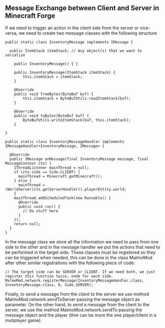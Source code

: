 ## Message Exchange between Client and Server in Minecraft Forge

If we need to trigger an action in the client side from the server or vice-versa, we need to create two message classes with the following structure

```
public static class InventoryMessage implements IMessage {

  public ItemStack itemStack; // Any object(s) that we want to serialize
		
	public InventoryMessage() { }

	public InventoryMessage(ItemStack itemStack) {
		this.itemStack = itemStack;
	}

	@Override
	public void fromBytes(ByteBuf buf) {
		this.itemStack = ByteBufUtils.readItemStack(buf);			
	}

	@Override
	public void toBytes(ByteBuf buf) {
		ByteBufUtils.writeItemStack(buf, this.itemStack);			
	}				

}

public static class InventoryMessageHandler implements IMessageHandler<InventoryMessage, IMessage> {
		
  @Override
  public IMessage onMessage(final InventoryMessage message, final MessageContext ctx) {
    IThreadListener mainThread = null;			
    if (ctx.side == Side.CLIENT) {
      mainThread = Minecraft.getMinecraft();
    } else {
      mainThread = (WorldServer)ctx.getServerHandler().playerEntity.world;
    }
    mainThread.addScheduledTask(new Runnable() {
      @Override
      public void run() {
        // Do stuff here
      }
    });    
    return null;
  }
}
```

In the message class we store all the information we need to pass from one side to the other and in the message handler we put the actions that need to be performed in the target side.
Those classes must be registered so they can be triggered when needed, this can be done in the class MalmoMod after other similar registrations with the following piece of code:

```
// The target side can be SERVER or CLIENT. If we need both, we just register this function twice, onde for each side.
MalmoMod.network.registerMessage(InventoryMessageHandler.class, InventoryMessage.class, 0, Side.SERVER);
```

Finally, to send a message from the client to the server we use method MalmoMod.network.sendToServer passing the message object as parameter. On the other hand, to send a message from the client to the server, we use the method MalmoMod.network.sendTo passing the message object and the player (thre can be more the one player/client in a mutiplayer game).  
